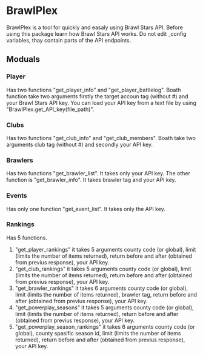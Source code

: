 # BrawlPlex
BrawlPlex is a tool for quickly and easaly using Brawl Stars API. Before using this package learn how Brawl Stars API works. Do not edit _config variables, thay contain parts of the API endpoints.
## Moduals
### Player
Has two functions "get_player_info" and "get_player_battlelog". Boath function take two arguments firstly the target accoun tag (without #) and your Brawl Stars API key. You can load your API key from a text file by using "BrawlPlex.get_API_key(file_path)".
### Clubs
Has two functions "get_club_info" and "get_club_members". Boath take two arguments club tag (without #) and secondly your API key.
### Brawlers
Has two functions "get_brawler_list". It takes only your API key. The other function is "get_brawler_info". It takes brawler tag and your API key.
### Events
Has only one function "get_event_list". It takes only the API key.
### Rankings
Has 5 functions.
1. "get_player_rankings" it takes 5 arguments county code (or global), limit (limits the number of items returned), return before and after (obtained from previus response), your API key.
2. "get_club_rankings" it takes 5 arguments county code (or global), limit (limits the number of items returned), return before and after (obtained from previus response), your API key.
3. "get_brawler_rankings" it takes 6 arguments county code (or global), limit (limits the number of items returned), brawler tag, return before and after (obtained from previus response), your API key.
4. "get_powerplay_seasons" it takes 5 arguments county code (or global), limit (limits the number of items returned), return before and after (obtained from previus response), your API key.
5. "get_powerplay_season_rankings" it takes 6 arguments county code (or global), county spasific season id, limit (limits the number of items returned), return before and after (obtained from previus response), your API key.